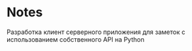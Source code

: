 # Notes
Разработка клиент серверного приложения для заметок с использованием собственного API на Python 
